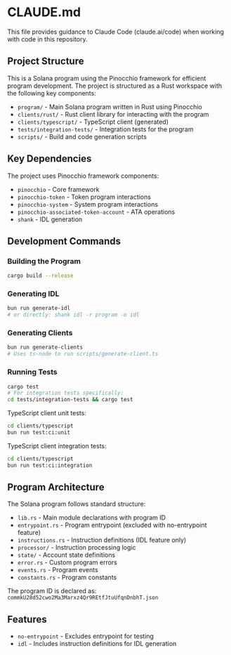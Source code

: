 # CLAUDE.md

This file provides guidance to Claude Code (claude.ai/code) when working with code in this repository.

## Project Structure

This is a Solana program using the Pinocchio framework for efficient program development. The project is structured as a Rust workspace with the following key components:

- `program/` - Main Solana program written in Rust using Pinocchio
- `clients/rust/` - Rust client library for interacting with the program
- `clients/typescript/` - TypeScript client (generated)
- `tests/integration-tests/` - Integration tests for the program
- `scripts/` - Build and code generation scripts

## Key Dependencies

The project uses Pinocchio framework components:
- `pinocchio` - Core framework
- `pinocchio-token` - Token program interactions
- `pinocchio-system` - System program interactions
- `pinocchio-associated-token-account` - ATA operations
- `shank` - IDL generation

## Development Commands

### Building the Program
```bash
cargo build --release
```

### Generating IDL
```bash
bun run generate-idl
# or directly: shank idl -r program -o idl
```

### Generating Clients
```bash
bun run generate-clients
# Uses ts-node to run scripts/generate-client.ts
```

### Running Tests
```bash
cargo test
# For integration tests specifically:
cd tests/integration-tests && cargo test
```

TypeScript client unit tests:

```bash
cd clients/typescript
bun run test:ci:unit
```

TypeScript client integration tests:

```bash
cd clients/typescript
bun run test:ci:integration
```


## Program Architecture

The Solana program follows standard structure:
- `lib.rs` - Main module declarations with program ID
- `entrypoint.rs` - Program entrypoint (excluded with no-entrypoint feature)
- `instructions.rs` - Instruction definitions (IDL feature only)
- `processor/` - Instruction processing logic
- `state/` - Account state definitions
- `error.rs` - Custom program errors
- `events.rs` - Program events
- `constants.rs` - Program constants

The program ID is declared as: `commkU28d52cwo2Ma3Marxz4Qr9REtfJtuUfqnDnbhT.json`

## Features

- `no-entrypoint` - Excludes entrypoint for testing
- `idl` - Includes instruction definitions for IDL generation